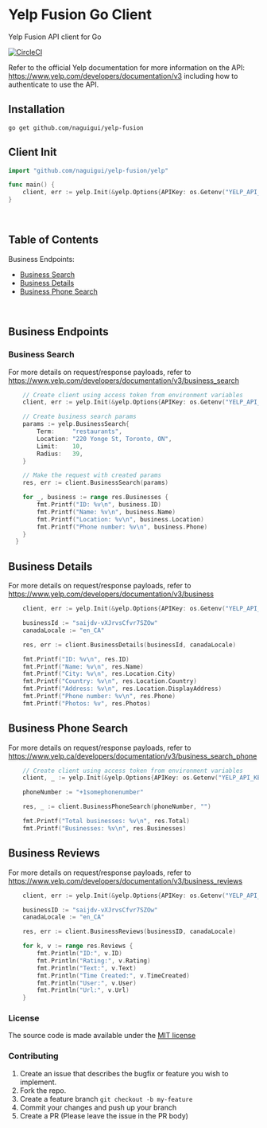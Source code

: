 # Yelp Fusion Go Client

Yelp Fusion API client for Go

[![CircleCI](https://circleci.com/gh/naguigui/yelp-fusion/tree/master.svg?style=svg)](https://circleci.com/gh/naguigui/yelp-fusion/tree/master)

Refer to the official Yelp documentation for more information on the API: https://www.yelp.com/developers/documentation/v3 including how to authenticate to use the API.

## Installation

```
go get github.com/naguigui/yelp-fusion
```

## Client Init

```go
import "github.com/naguigui/yelp-fusion/yelp"

func main() {
	client, err := yelp.Init(&yelp.Options{APIKey: os.Getenv("YELP_API_KEY")})
}
```

<br/>

## Table of Contents

Business Endpoints:

- [Business Search](#business-search)
- [Business Details](#business-details)
- [Business Phone Search](#business-phone-search)

<br/>

## Business Endpoints

### Business Search

For more details on request/response payloads, refer to https://www.yelp.com/developers/documentation/v3/business_search

```go
    // Create client using access token from environment variables
	client, err := yelp.Init(&yelp.Options{APIKey: os.Getenv("YELP_API_KEY")})

	// Create business search params
	params := yelp.BusinessSearch{
		Term:     "restaurants",
		Location: "220 Yonge St, Toronto, ON",
		Limit:    10,
		Radius:   39,
	}

	// Make the request with created params
	res, err := client.BusinessSearch(params)

	for _, business := range res.Businesses {
		fmt.Printf("ID: %v\n", business.ID)
		fmt.Printf("Name: %v\n", business.Name)
		fmt.Printf("Location: %v\n", business.Location)
		fmt.Printf("Phone number: %v\n", business.Phone)
	}
  }
```

## Business Details

For more details on request/response payloads, refer to https://www.yelp.com/developers/documentation/v3/business

```go
	client, err := yelp.Init(&yelp.Options{APIKey: os.Getenv("YELP_API_KEY")})

	businessId := "saijdv-vXJrvsCfvr7SZOw"
	canadaLocale := "en_CA"

	res, err := client.BusinessDetails(businessId, canadaLocale)

	fmt.Printf("ID: %v\n", res.ID)
	fmt.Printf("Name: %v\n", res.Name)
	fmt.Printf("City: %v\n", res.Location.City)
	fmt.Printf("Country: %v\n", res.Location.Country)
	fmt.Printf("Address: %v\n", res.Location.DisplayAddress)
	fmt.Printf("Phone number: %v\n", res.Phone)
	fmt.Printf("Photos: %v", res.Photos)
```

## Business Phone Search

For more details on request/response payloads, refer to https://www.yelp.ca/developers/documentation/v3/business_search_phone

```go
	// Create client using access token from environment variables
	client, _ := yelp.Init(&yelp.Options{APIKey: os.Getenv("YELP_API_KEY")})

	phoneNumber := "+1somephonenumber"

	res, _ := client.BusinessPhoneSearch(phoneNumber, "")

	fmt.Printf("Total businesses: %v\n", res.Total)
	fmt.Printf("Businesses: %v\n", res.Businesses)
```

## Business Reviews

For more details on request/response payloads, refer to https://www.yelp.com/developers/documentation/v3/business_reviews

```go
	client, err := yelp.Init(&yelp.Options{APIKey: os.Getenv("YELP_API_KEY")})

	businessID := "saijdv-vXJrvsCfvr7SZOw"
	canadaLocale := "en_CA"

	res, err := client.BusinessReviews(businessID, canadaLocale)

	for k, v := range res.Reviews {
		fmt.Println("ID:", v.ID)
		fmt.Println("Rating:", v.Rating)
		fmt.Println("Text:", v.Text)
		fmt.Println("Time Created:", v.TimeCreated)
		fmt.Println("User:", v.User)
		fmt.Println("Url:", v.Url)
	}
```

### License

The source code is made available under the [MIT license](LICENSE)

### Contributing

1. Create an issue that describes the bugfix or feature you wish to implement.
2. Fork the repo.
3. Create a feature branch `git checkout -b my-feature`
4. Commit your changes and push up your branch
5. Create a PR (Please leave the issue in the PR body)
